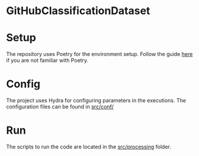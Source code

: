 # GitHubClassificationDataset


# Setup

The repository uses Poetry for the environment setup. Follow the guide [here](https://python-poetry.org/docs/) if you are not familiar with Poetry.


# Config

The project uses Hydra for configuring parameters in the executions. The configuration files can be found in [src/conf/](src/conf)


# Run

The scripts to run the code are located in the [src/processing](src/processing) folder.